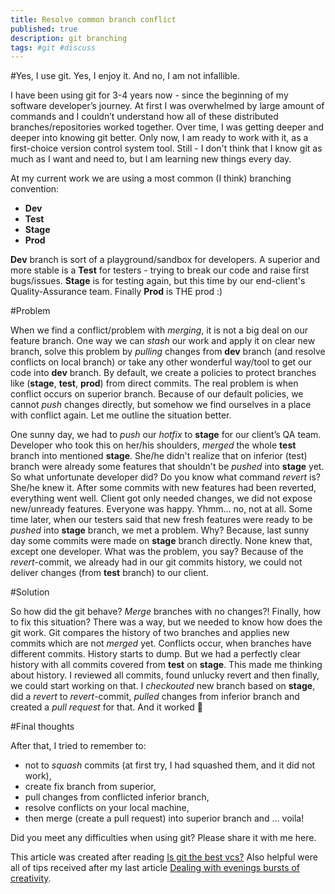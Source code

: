 ```yaml
---
title: Resolve common branch conflict
published: true
description: git branching
tags: #git #discuss
---
```


#Yes, I use git. Yes, I enjoy it. And no, I am not infallible.

I have been using git for 3-4 years now - since the beginning of my software developer’s journey. At first I was overwhelmed by large amount of commands and I couldn’t understand how all of these distributed branches/repositories worked together. Over time, I was getting deeper and deeper into knowing git better. Only now, I am ready to work with it, as a first-choice version control system tool. Still - I don't think that I know git as much as I want and need to, but I am learning new things every day.

At my current work we are using a most common (I think) branching convention:

* **Dev**
* **Test**
* **Stage**
* **Prod**

**Dev** branch is sort of a playground/sandbox for developers. A superior and more stable is a **Test** for testers - trying to break our code and raise first bugs/issues. **Stage** is for testing again, but this time by our end-client's Quality-Assurance team. Finally **Prod** is THE prod :)

#Problem 

When we find a conflict/problem with *merging*, it is not a big deal on our feature branch. One way we can *stash* our work and apply it on clear new branch, solve this problem by *pulling* changes from **dev** branch (and resolve conflicts on local branch) or take any other wonderful way/tool to get our code into **dev** branch. By default, we create a policies to protect branches like (**stage**, **test**, **prod**) from direct commits. The real problem is when conflict occurs on superior branch. Because of our default policies, we cannot *push* changes directly, but somehow we find ourselves in a place with conflict again. Let me outline the situation better.

One sunny day, we had to *push* our *hotfix* to **stage** for our client’s QA team. Developer who took this on her/his shoulders, *merged* the whole **test** branch into mentioned **stage**. She/he didn't realize that on inferior (test) branch were already some features that shouldn't be *pushed* into **stage** yet. So what unfortunate developer did? Do you know what command *revert* is? She/he knew it. After some commits with new features had been reverted, everything went well. Client got only needed changes, we did not expose new/unready features. Everyone was happy. Yhmm... no, not at all. Some time later, when our testers said that new fresh features were ready to be *pushed* into **stage** branch, we met a problem. Why? Because, last sunny day some commits were made on **stage** branch directly. None knew that, except one developer. What was the problem, you say? Because of the *revert*-commit, we already had in our git commits history, we could not deliver changes (from **test** branch) to our client. 

#Solution

So how did the git behave? *Merge* branches with no changes?! Finally, how to fix this situation? There was a way, but we needed to know how does the git work. Git compares the history of two branches and applies new commits which are not *merged* yet. Conflicts occur, when branches have different commits. History starts to dump. But we had a perfectly clear history with all commits covered from **test** on **stage**. This made me thinking about history. I reviewed all commits, found unlucky revert and then finally, we could start working on that. I *checkouted* new branch based on **stage**, did a *revert* to *revert*-commit, *pulled* changes from inferior branch and created a *pull request* for that. And it worked 🙂

#Final thoughts

After that, I tried to remember to:
* not to *squash* commits (at first try, I had squashed them, and it did not work), 
* create fix branch from superior, 
* pull changes from conflicted inferior branch, 
* resolve conflicts on your local machine, 
* then merge (create a pull request) into superior branch 
and … voila!

Did you meet any difficulties when using git? Please share it with me here.

This article was created after reading [Is git the best vcs?](https://dev.to/ben/is-git-the-be-all-and-end-all-of-version-control-4lp) Also helpful were all of tips received after my last article [Dealing with evenings bursts of creativity](https://dev.to/meanin/how-to-deal-with-evenings-bursts-of-creativity-pc).